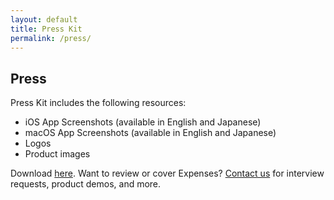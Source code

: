 ```yaml
---
layout: default
title: Press Kit
permalink: /press/
---
```


## Press

Press Kit includes the following resources:

- iOS App Screenshots (available in English and Japanese)
- macOS App Screenshots (available in English and Japanese)
- Logos
- Product images

Download [here](https://github.com/bluecometlabs/getexpenses.app/releases/latest/download/presskit.zip). Want to review or cover Expenses? <a href="/contact/">Contact us</a> for interview requests, product demos, and more.
